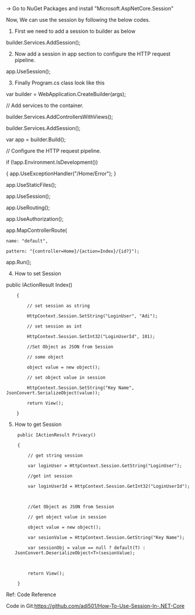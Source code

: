 -> ​Go to NuGet Packages and install "Microsoft.AspNetCore.Session"

Now, We can use the session by following the below codes.

1) First we need to add a session to builder as below

builder.Services.AddSession();

2) Now add a session in app section to configure the HTTP request pipeline.

app.UseSession();

3) Finally Program.cs class look like this

var builder = WebApplication.CreateBuilder(args);

// Add services to the container.

builder.Services.AddControllersWithViews();

builder.Services.AddSession();

var app = builder.Build();

// Configure the HTTP request pipeline.

if (!app.Environment.IsDevelopment())

{
    app.UseExceptionHandler("/Home/Error");
}

app.UseStaticFiles();

app.UseSession();

app.UseRouting();

app.UseAuthorization();

app.MapControllerRoute(

    name: "default",

    pattern: "{controller=Home}/{action=Index}/{id?}");

app.Run();

4) How to set Session

 public IActionResult Index()

        {

            // set session as string

            HttpContext.Session.SetString("LoginUser", "Adi");  

            // set session as int

            HttpContext.Session.SetInt32("LoginUserId", 101);

            //Set Object as JSON from Session

            // some object

            object value = new object();

            // set object value in session

            HttpContext.Session.SetString("Key Name", JsonConvert.SerializeObject(value));

            return View();

        }

5) How to get Session

        public IActionResult Privacy()

        {

            // get string session

            var loginUser = HttpContext.Session.GetString("LoginUser");

            //get int session

            var loginUserId = HttpContext.Session.GetInt32("LoginUserId");



            //Get Object as JSON from Session

            // get object value in session

            object value = new object();

            var sesionValue = HttpContext.Session.GetString("Key Name");

            var sessionObj = value == null ? default(T) : JsonConvert.DeserializeObject<T>(sesionValue);



            return View();

        }

Ref: ​Code Reference

Code in Git:​https://github.com/adi501/How-To-Use-Session-In-.NET-Core​​​
